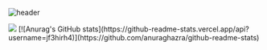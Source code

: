 
![header](https://capsule-render.vercel.app/api?type=waving&color=gradient&height=300&section=header&text=hi!%20nice%20to%20see%20)

<img src="https://img.shields.io/badge/Python-3776AB?style=flat-square&logo=Python&logoColor=white"/>
[![Anurag's GitHub stats](https://github-readme-stats.vercel.app/api?username=jf3hirh4)](https://github.com/anuraghazra/github-readme-stats)
